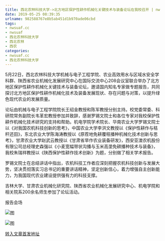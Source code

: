 ```yaml
---
title: 西北农林科技大学->北方地区保护性耕作机械化关键技术与装备论坛在我校召开 | nwsuaf.cc
date: 2019-05-25 08:39:35
urlname: 982588767e8b5ab451d1b970ade06cbd
tags: 
- nwsuaf.cc
- nwsuaf
- 西北农林科技大学
- 西北农林
- 西农
categories:
- nwsuaf.cc
- 西北农林科技大学
---
```



5月22日，西北农林科技大学机械与电子工程学院、农业高效用水与区域水安全学科群、陕西省农业机械化发展研究中心在国际交流中心208会议室联合举办了北方地区保护性耕作机械化关键技术与装备论坛，邀请国内知名专家做专题报告，共同探讨北方地区保护性耕作机械化技术及装备发展现状、存在问题与对策，以提升绿色现代农业的发展质量。

论坛由机械与电子工程学院院长王绍金教授和陈军教授分别主持。校党委常委、科研院常务副院长韦革宏教授参加并致辞，感谢罗锡文院士和各位专家对我校保护性耕作机械化技术研究的支持和帮助。机电学院学术院长、华南农业大学罗锡文院士以《对我国农机科技创新的思考》，中国农业大学李洪文教授以《保护性耕作与秸秆还田》，东北农业大学陈海涛教授以《原茬地免耕覆秸播种机械化技术创新与思考》，甘肃农业大学赵武云教授以《甘肃省旱作农业装备研发》，西安亚澳农机股份有限公司总经理史森强以《小麦宽幅带状沟播与玉米高垄免耕播种技术与装备》，我校朱瑞祥教授以《陕西保护性耕作技术创新》为题，分别做了相关学术报告。

罗锡文院士在总结讲话中指出，农机科技工作者应深刻把握农机科技创新与发展大势，坚决贯彻落实习总书记的重要讲话精神，坚定创新信心，着力增强自主创新能力，为我国现代农业建设提供强有力的科技支撑。

吉林大学、甘肃农业机械化研究院、陕西省农业机械化发展研究中心、机电学院和相关院系200余名师生参加了论坛活动。

报告会场



![图](https://news.nwsuaf.edu.cn/images/content/2019-05/20190524191018458544.jpg)

![图](https://news.nwsuaf.edu.cn/images/content/2019-05/20190524190937800417.jpg)

[转入文章首发地址](https://news.nwsuaf.edu.cn/xnxw/89827.htm)
